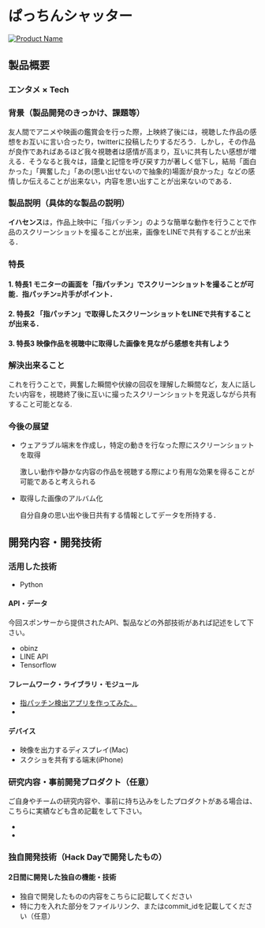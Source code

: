 # ぱっちんシャッター

[![Product Name](image.png)](https://www.youtube.com/watch?v=G5rULR53uMk)

## 製品概要
### エンタメ × Tech

### 背景（製品開発のきっかけ、課題等）

友人間でアニメや映画の鑑賞会を行った際，上映終了後には，視聴した作品の感想をお互いに言い合ったり，twitterに投稿したりするだろう．しかし，その作品が良作であればあるほど我々視聴者は感情が高まり，互いに共有したい感想が増える．そうなると我々は，語彙と記憶を呼び戻す力が著しく低下し，結局「面白かった」「興奮した」「あの(思い出せないので抽象的)場面が良かった」などの感情しか伝えることが出来ない，内容を思い出すことが出来ないのである．

### 製品説明（具体的な製品の説明）

**イハセンス**は，作品上映中に「指パッチン」のような簡単な動作を行うことで作品のスクリーンショットを撮ることが出来，画像をLINEで共有することが出来る．

### 特長

#### 1. 特長1 モニターの画面を「指パッチン」でスクリーンショットを撮ることが可能．指パッチン=片手がポイント．

#### 2. 特長2 「指パッチン」で取得したスクリーンショットをLINEで共有することが出来る．

#### 3. 特長3 映像作品を視聴中に取得した画像を見ながら感想を共有しよう

### 解決出来ること

これを行うことで，興奮した瞬間や伏線の回収を理解した瞬間など，友人に話したい内容を，視聴終了後に互いに撮ったスクリーンショットを見返しながら共有すること可能となる.

### 今後の展望
- ウェアラブル端末を作成し，特定の動きを行なった際にスクリーンショットを取得

  激しい動作や静かな内容の作品を視聴する際により有用な効果を得ることが可能であると考えられる

- 取得した画像のアルバム化

  自分自身の思い出や後日共有する情報としてデータを所持する．


## 開発内容・開発技術
### 活用した技術
* Python

#### API・データ
今回スポンサーから提供されたAPI、製品などの外部技術があれば記述をして下さい。
* obinz
* LINE API
* Tensorflow

#### フレームワーク・ライブラリ・モジュール
* [指パッチン検出アプリを作ってみた。](https://github.com/imajoriri/finger-snap)
* 

#### デバイス
* 映像を出力するディスプレイ(Mac)
* スクショを共有する端末(iPhone)

### 研究内容・事前開発プロダクト（任意）
ご自身やチームの研究内容や、事前に持ち込みをしたプロダクトがある場合は、こちらに実績なども含め記載をして下さい。

* 
* 


### 独自開発技術（Hack Dayで開発したもの）
#### 2日間に開発した独自の機能・技術
* 独自で開発したものの内容をこちらに記載してください
* 特に力を入れた部分をファイルリンク、またはcommit_idを記載してください（任意）
